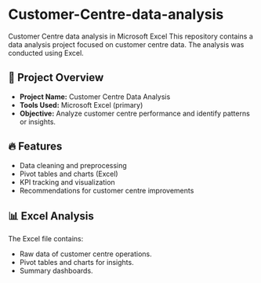 # Customer-Centre-data-analysis
Customer Centre data analysis in Microsoft Excel
This repository contains a data analysis project focused on customer centre data. The analysis was conducted using Excel.
## 📝 Project Overview

- **Project Name:** Customer Centre Data Analysis
- **Tools Used:** Microsoft Excel (primary)
- **Objective:** Analyze customer centre performance and identify patterns or insights.

## 🔥 Features

- Data cleaning and preprocessing
- Pivot tables and charts (Excel)
- KPI tracking and visualization
- Recommendations for customer centre improvements
## 📊 Excel Analysis

The Excel file contains:
- Raw data of customer centre operations.
- Pivot tables and charts for insights.
- Summary dashboards.

